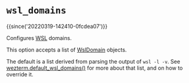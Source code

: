 # `wsl_domains`

{{since('20220319-142410-0fcdea07')}}

Configures [WSL](https://docs.microsoft.com/en-us/windows/wsl/about) domains.

This option accepts a list of [WslDomain](../WslDomain.md) objects.

The default is a list derived from parsing the output of `wsl -l -v`.  See
[wezterm.default_wsl_domains()](../wezterm/default_wsl_domains.md) for more
about that list, and on how to override it.
